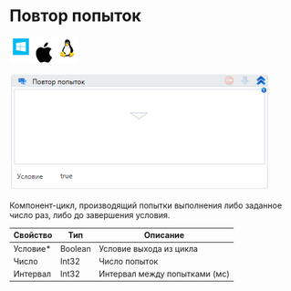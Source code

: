 # Повтор попыток

![](<../../../.gitbook/assets/image (100) (1) (1) (1) (1) (1) (253).png>)

![](<../../../.gitbook/assets/image (161).png>)

Компонент-цикл, производящий попытки выполнения либо заданное число раз, либо до завершения условия.

| Свойство  | Тип     | Описание                      |
| --------- | ------- | ----------------------------- |
| Условие\* | Boolean | Условие выхода из цикла       |
| Число     | Int32   | Число попыток                 |
| Интервал  | Int32   | Интервал между попытками (мс) |
